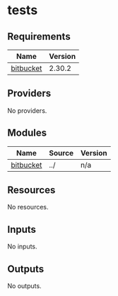 # tests

<!-- BEGINNING OF PRE-COMMIT-TERRAFORM DOCS HOOK -->
## Requirements

| Name | Version |
|------|---------|
| <a name="requirement_bitbucket"></a> [bitbucket](#requirement\_bitbucket) | 2.30.2 |

## Providers

No providers.

## Modules

| Name | Source | Version |
|------|--------|---------|
| <a name="module_bitbucket"></a> [bitbucket](#module\_bitbucket) | ../ | n/a |

## Resources

No resources.

## Inputs

No inputs.

## Outputs

No outputs.
<!-- END OF PRE-COMMIT-TERRAFORM DOCS HOOK -->
